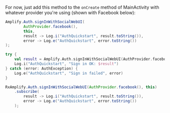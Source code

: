 For now, just add this method to the `onCreate` method of MainActivity with whatever provider you're using (shown with Facebook below):

<amplify-block-switcher>
<amplify-block name="Java">

```java
Amplify.Auth.signInWithSocialWebUI(
        AuthProvider.facebook(),
        this,
        result -> Log.i("AuthQuickstart", result.toString()),
        error -> Log.e("AuthQuickstart", error.toString())
);
```

</amplify-block>
<amplify-block name="Kotlin">

```kotlin
try {
    val result = Amplify.Auth.signInWithSocialWebUI(AuthProvider.facebook(), this)
    Log.i("AuthQuickstart", "Sign in OK: $result")
} catch (error: AuthException) {
    Log.e("AuthQuickstart", "Sign in failed", error)
}
```

</amplify-block>
<amplify-block name="RxJava">

```java
RxAmplify.Auth.signInWithSocialWebUI(AuthProvider.facebook(), this)
    .subscribe(
        result -> Log.i("AuthQuickstart", result.toString()),
        error -> Log.e("AuthQuickstart", error.toString())
    );
```

</amplify-block>
</amplify-block-switcher>
